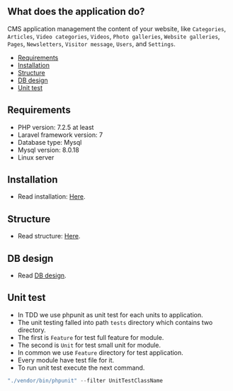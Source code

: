 ## What does the application do?
CMS application management the content of your website,
like `Categories`, `Articles`, `Video categories`, `Videos`, `Photo galleries`, 
`Website galleries`, `Pages`, `Newsletters`, `Visitor message`, `Users`, and `Settings`. 

- [Requirements](#requirements)
- [Installation](#installation)
- [Structure](#structure)
- [DB design](#db-design)
- [Unit test](#unit-test)

## Requirements 
* PHP version: 7.2.5 at least 
* Laravel framework version: 7
* Database type: Mysql 
* Mysql version: 8.0.18
* Linux server

## Installation
* Read installation: [Here](installation.md).
  
## Structure
* Read structure: [Here](structure.md).

## DB design 
* Read [DB design](design.md).
  
## Unit test
* In TDD we use phpunit as unit test for each units to application.
* The unit testing falled into path `tests` directory which contains two directory.
* The first is `Feature` for test full feature for module.
* The second is `Unit` for test small unit for module.
* In common we use `Feature` directory for test application.
* Every module have test file for it.
* To run unit test execute the next command.
```php 
"./vendor/bin/phpunit" --filter UnitTestClassName
```
